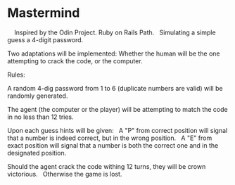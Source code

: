 # Mastermind
&nbsp;
&nbsp;
Inspired by the Odin Project. Ruby on Rails Path.
&nbsp;
Simulating a simple guess a 4-digit password.
&nbsp;
&nbsp;

Two adaptations will be implemented: Whether the human will be the one
attempting to crack the code, or the computer.
&nbsp;

Rules:
&nbsp;
&nbsp;

A random 4-dig password from 1 to 6 (duplicate numbers are valid) will be
randomly generated.
&nbsp;

The agent (the computer or the player) will be attempting to match the code
in no less than 12 tries.
&nbsp;

Upon each guess hints will be given:
&nbsp;
A "P" from correct position will signal that a number is indeed correct, but in the
wrong position.
&nbsp;
A "E" from exact position will signal that a number is both the correct one and in the
designated position.
&nbsp;

Should the agent crack the code withing 12 turns, they will be crown victorious.
&nbsp;
Otherwise the game is lost.
